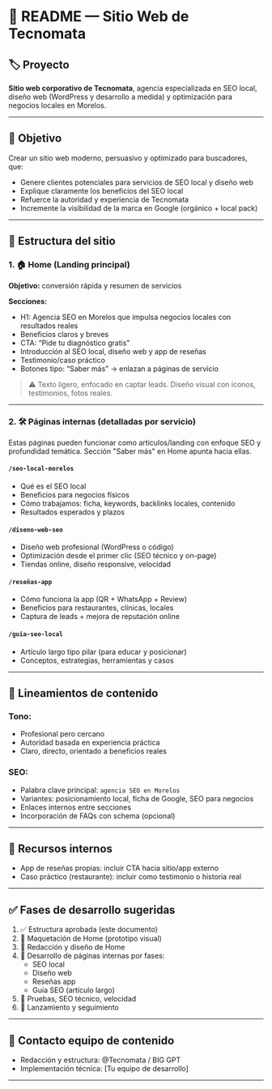 # 📘 README — Sitio Web de Tecnomata

## 🏷️ Proyecto
**Sitio web corporativo de Tecnomata**, agencia especializada en SEO local, diseño web (WordPress y desarrollo a medida) y optimización para negocios locales en Morelos.

---

## 🎯 Objetivo
Crear un sitio web moderno, persuasivo y optimizado para buscadores, que:
- Genere clientes potenciales para servicios de SEO local y diseño web
- Explique claramente los beneficios del SEO local
- Refuerce la autoridad y experiencia de Tecnomata
- Incremente la visibilidad de la marca en Google (orgánico + local pack)

---

## 🧱 Estructura del sitio

### 1. 🏠 Home (Landing principal)
**Objetivo:** conversión rápida y resumen de servicios

**Secciones:**
- H1: Agencia SEO en Morelos que impulsa negocios locales con resultados reales
- Beneficios claros y breves
- CTA: “Pide tu diagnóstico gratis”
- Introducción al SEO local, diseño web y app de reseñas
- Testimonio/caso práctico
- Botones tipo: “Saber más” → enlazan a páginas de servicio

> ⚠️ Texto ligero, enfocado en captar leads. Diseño visual con íconos, testimonios, fotos reales.

---

### 2. 🛠️ Páginas internas (detalladas por servicio)

Estas páginas pueden funcionar como artículos/landing con enfoque SEO y profundidad temática. Sección "Saber más" en Home apunta hacia ellas.

#### `/seo-local-morelos`
- Qué es el SEO local
- Beneficios para negocios físicos
- Cómo trabajamos: ficha, keywords, backlinks locales, contenido
- Resultados esperados y plazos

#### `/diseno-web-seo`
- Diseño web profesional (WordPress o código)
- Optimización desde el primer clic (SEO técnico y on-page)
- Tiendas online, diseño responsive, velocidad

#### `/reseñas-app`
- Cómo funciona la app (QR + WhatsApp + Review)
- Beneficios para restaurantes, clínicas, locales
- Captura de leads + mejora de reputación online

#### `/guia-seo-local`
- Artículo largo tipo pilar (para educar y posicionar)
- Conceptos, estrategias, herramientas y casos

---

## 🧠 Lineamientos de contenido

### Tono:
- Profesional pero cercano
- Autoridad basada en experiencia práctica
- Claro, directo, orientado a beneficios reales

### SEO:
- Palabra clave principal: `agencia SEO en Morelos`
- Variantes: posicionamiento local, ficha de Google, SEO para negocios
- Enlaces internos entre secciones
- Incorporación de FAQs con schema (opcional)

---

## 🧰 Recursos internos
- App de reseñas propias: incluir CTA hacia sitio/app externo
- Caso práctico (restaurante): incluir como testimonio o historia real

---

## ✅ Fases de desarrollo sugeridas

1. ✅ Estructura aprobada (este documento)
2. 🔄 Maquetación de Home (prototipo visual)
3. 📝 Redacción y diseño de Home
4. 🔄 Desarrollo de páginas internas por fases:
   - SEO local
   - Diseño web
   - Reseñas app
   - Guía SEO (artículo largo)
5. 🧪 Pruebas, SEO técnico, velocidad
6. 🚀 Lanzamiento y seguimiento

---

## 👤 Contacto equipo de contenido
- Redacción y estructura: @Tecnomata / BIG GPT
- Implementación técnica: [Tu equipo de desarrollo]

---


